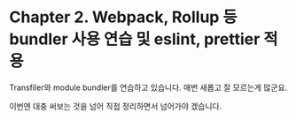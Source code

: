 # Chapter 2. Webpack, Rollup 등 bundler 사용 연습 및 eslint, prettier 적용

Transfiler와 module bundler를 연습하고 있습니다. 매번 새롭고 잘 모르는게 많군요.

이번엔 대충 써보는 것을 넘어 직접 정리하면서 넘어가야 겠습니다.